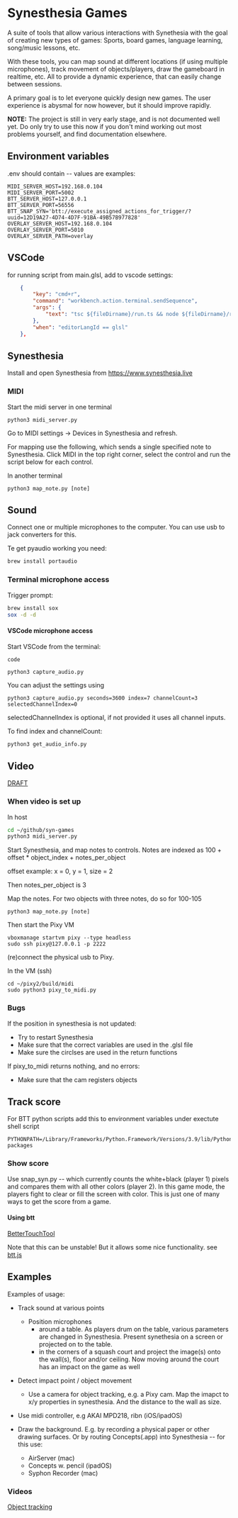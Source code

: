 # Synesthesia Games

A suite of tools that allow various interactions with Synethesia with the goal of creating new types of games: Sports, board games, language learning, song/music lessons, etc.

With these tools, you can map sound at different locations (if using multiple microphones), track movement of objects/players, draw the gameboard in realtime, etc. All to provide a dynamic experience, that can easily change between sessions. 

A primary goal is to let everyone quickly design new games. The user experience is abysmal for now however, but it should improve rapidly.

__NOTE:__ The project is still in very early stage, and is not documented well yet. Do only try to use this now if you don't mind working out most problems yourself, and find documentation elsewhere. 

## Environment variables

.env should contain -- values are examples:
```
MIDI_SERVER_HOST=192.168.0.104
MIDI_SERVER_PORT=5002
BTT_SERVER_HOST=127.0.0.1
BTT_SERVER_PORT=56556
BTT_SNAP_SYN='btt://execute_assigned_actions_for_trigger/?uuid=12D19A27-4D74-4D7F-91BA-49B57B977828'
OVERLAY_SERVER_HOST=192.168.0.104
OVERLAY_SERVER_PORT=5010
OVERLAY_SERVER_PATH=overlay
```


## VSCode 

for running script from main.glsl, add to vscode settings:

``` json
    {
        "key": "cmd+r",
        "command": "workbench.action.terminal.sendSequence",
        "args": {
            "text": "tsc ${fileDirname}/run.ts && node ${fileDirname}/run\r"
        },
        "when": "editorLangId == glsl"
    },
```
## Synesthesia
Install and open Synesthesia from https://www.synesthesia.live

### MIDI

Start the midi server in one terminal
```
python3 midi_server.py
```

Go to MIDI settings -> Devices in Synesthesia and refresh.

For mapping use the following, which sends a single specified note to Synesthesia. Click MIDI in the top right corner, select the control and run the script below for each control.

In another terminal
```
python3 map_note.py [note]
```

## Sound

Connect one or multiple microphones to the computer. You can use usb to jack converters for this.

Te get pyaudio working you need:

``` bash
brew install portaudio
```

### Terminal microphone access

Trigger prompt:

```bash
brew install sox
sox -d -d
```

#### VSCode microphone access

Start VSCode from the terminal:

```bash
code
```

```
python3 capture_audio.py
```

You can adjust the settings using
```
python3 capture_audio.py seconds=3600 index=7 channelCount=3 selectedChannelIndex=0
```

selectedChannelIndex is optional, if not provided it uses all channel inputs.

To find index and channelCount:

```
python3 get_audio_info.py
```

## Video
[DRAFT]('./Video_README_DRAFT.md')

### When video is set up

In host

```bash
cd ~/github/syn-games
python3 midi_server.py
```

Start Synesthesia, and map notes to controls. Notes are indexed as 100 + offset * object_index + notes_per_object 

offset example: x = 0, y = 1, size = 2

Then notes_per_object is 3

Map the notes. For two objects with three notes, do so for 100-105
```
python3 map_note.py [note]
```

Then start the Pixy VM
```
vboxmanage startvm pixy --type headless
sudo ssh pixy@127.0.0.1 -p 2222
```

(re)connect the physical usb to Pixy.

In the VM (ssh)
```
cd ~/pixy2/build/midi
sudo python3 pixy_to_midi.py
```

### Bugs

If the position in synesthesia is not updated:
- Try to restart Synesthesia
- Make sure that the correct variables are used in the .glsl file
- Make sure the circlses are used in the return functions

If pixy_to_midi returns nothing, and no errors:
- Make sure that the cam registers objects

## Track score

For BTT python scripts add this to environment variables under exectute shell script

```
PYTHONPATH=/Library/Frameworks/Python.Framework/Versions/3.9/lib/Python3.9/site-packages
```

### Show score

Use snap_syn.py -- which currently counts the white+black (player 1) pixels and compares them with all other colors (player 2). In this game mode, the players fight to clear or fill the screen with color. This is just one of many ways to get the score from a game.

#### Using btt

[BetterTouchTool](https://folivora.ai)

Note that this can be unstable! But it allows some nice functionality.
see [btt.js](src/util/btt.js) 

## Examples

Examples of usage: 
- Track sound at various points
  - Position microphones
    - around a table. As players drum on the table, various parameters are changed in Synesthesia. Present synethesia on a screen or projected on to the table.
    - in the corners of a squash court and project the image(s) onto the wall(s), floor and/or ceiling. Now moving around the court has an impact on the game as well

- Detect impact point / object movement
  - Use a camera for object tracking, e.g. a Pixy cam. Map the imapct to x/y properties in synesthesia. And the distance to the wall as size. 

- Use midi controller, e.g AKAI MPD218, ribn (iOS/ipadOS)

- Draw the background. E.g. by recording a physical paper or other drawing surfaces. Or by routing Concepts(.app) into Synesthesia -- for this use:
  - AirServer (mac)
  - Concepts w. pencil (ipadOS)
  - Syphon Recorder (mac)

### Videos

[Object tracking](https://youtu.be/KRB6ZPVpBxg)
